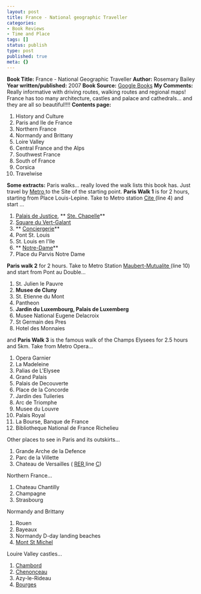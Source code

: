 ```yaml
---
layout: post
title: France - National geographic Traveller
categories:
- Book Reviews
- Time and Place
tags: []
status: publish
type: post
published: true
meta: {}
---
```

**Book Title:** France - National Geographic Traveller **Author:** Rosemary Bailey **Year written/published:** 2007 **Book Source:** [Google Books](http://books.google.com/books?id=PyLpAgAACAAJ&dq=france+national+geographic+traveler+bailey) **My Comments:** Really informative with driving routes, walking routes and regional maps! France has too many architecture, castles and palace and cathedrals... and they are all so beautiful!!!! **Contents page:**
1. History and Culture
2. Paris and Ile de France
3. Northern France
4. Normandy and Brittany
5. Loire Valley
6. Central France and the Alps
7. Southwest France
8. South of France
9. Corsica
10. Travelwise

**Some extracts:** Paris walks... really loved the walk lists this book has. Just travel by [Metro ](http://en.wikipedia.org/wiki/List_of_stations_of_the_Paris_M%C3%A9tro)to the Site of the starting point. **Paris Walk 1** is for 2 hours, starting from Place Louis-Lepine. Take to Metro station [Cite ](http://en.wikipedia.org/wiki/Cit%C3%A9_%28Paris_M%C3%A9tro%29)(line 4) and start ...
1. [Palais de Justice](http://en.wikipedia.org/wiki/Palais_de_Justice,_Paris), ** [Ste. Chapelle](http://en.wikipedia.org/wiki/Sainte-Chapelle)**
2. [Square du Vert-Galant](http://fr.wikipedia.org/wiki/Square_du_Vert-Galant)
3. ** [Conciergerie](http://fr.wikipedia.org/wiki/Conciergerie)**
4. Pont St. Louis
5. St. Louis en I'Ile
6. ** [Notre-Dame](http://fr.wikipedia.org/wiki/Cath%C3%A9drale_Notre-Dame_de_Paris)**
7. Place du Parvis Notre Dame

**Paris walk 2** for 2 hours. Take to Metro Station [Maubert-Mutualite ](http://en.wikipedia.org/wiki/Maubert-Mutualit%C3%A9_%28Paris_M%C3%A9tro%29)(line 10) and start from Pont au Double...
1. St. Julien le Pauvre
2. **Musee de Cluny**
3. St. Etienne du Mont
4. Pantheon
5. **Jardin du Luxembourg, Palais de Luxemberg**
6. Musee National Eugene Delacroix
7. St Germain des Pres
8. Hotel des Monnaies

and **Paris Walk 3** is the famous walk of the Champs Elysees for 2.5 hours and 5km. Take from Metro Opera...
1. Opera Garnier
2. La Madeleine
3. Palias de L'Elysee
4. Grand Palais
5. Palais de Decouverte
6. Place de la Concorde
7. Jardin des Tuileries
8. Arc de Triomphe
9. Musee du Louvre
10. Palais Royal
11. La Bourse, Banque de France
12. Bibliotheque National de France Richelieu

Other places to see in Paris and its outskirts...
1. Grande Arche de la Defence
2. Parc de la Villette
3. Chateau de Versailles ( [RER ](http://en.wikipedia.org/wiki/RER)line [C](http://en.wikipedia.org/wiki/RER_C))

Northern France...
1. Chateau Chantilly
2. Champagne
3. Strasbourg

Normandy and Brittany
1. Rouen
2. Bayeaux
3. Normandy D-day landing beaches
4. [Mont St Michel](http://en.wikipedia.org/wiki/Mont_Saint_Michel)

Louire Valley castles...
1. [Chambord](http://en.wikipedia.org/wiki/Ch%C3%A2teau_de_Chambord)
2. [Chenonceau](http://en.wikipedia.org/wiki/Ch%C3%A2teau_de_Chenonceau)
3. Azy-le-Rideau
4. [Bourges](http://en.wikipedia.org/wiki/Cath%C3%A9drale_Saint-%C3%89tienne_de_Bourges)
